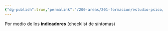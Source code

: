 ```yaml
---
{"dg-publish":true,"permalink":"/200-areas/201-formacion/estudio-psico/diagnostico-noseologico/","dgPassFrontmatter":true}
---
```


Por medio de los **indicadores** (checklist de síntomas)